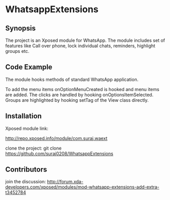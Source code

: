# WhatsappExtensions
## Synopsis

The project is an Xposed module for WhatsApp. The module includes set of features like Call over phone, lock individual chats, reminders, highlight groups etc.  

## Code Example

The module hooks methods of standard WhatsApp application.

To add the menu items onOptionMenuCreated is hooked and menu items are added. The clicks are handled by hooking onOptionsItemSelected.
Groups are highlighted by hooking setTag of the View class directly.

## Installation

Xposed module link:

http://repo.xposed.info/module/com.suraj.waext

clone the project:
git clone https://github.com/suraj0208/WhatsappExtensions

## Contributors

join the discussion:
http://forum.xda-developers.com/xposed/modules/mod-whatsapp-extensions-add-extra-t3452784

